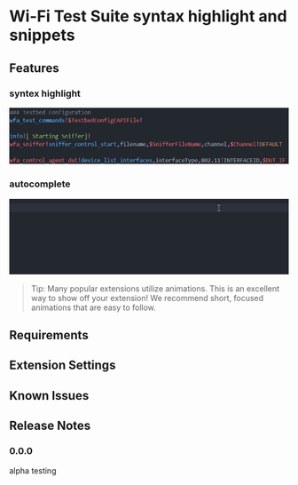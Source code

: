 # Wi-Fi Test Suite syntax highlight and snippets
## Features
### syntex highlight
![syntex highlight](/images/syntex_highlight.png "syntex highlight")

### autocomplete
![autocomplete](/images/autocomplete.gif "autocomplete")

> Tip: Many popular extensions utilize animations. This is an excellent way to show off your extension! We recommend short, focused animations that are easy to follow.

## Requirements

## Extension Settings

## Known Issues

## Release Notes
### 0.0.0
alpha testing
